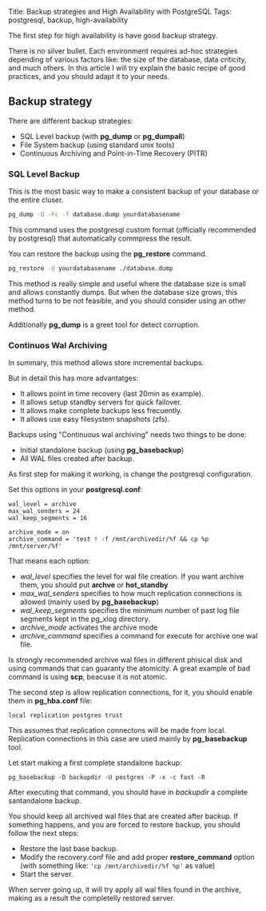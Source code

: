 Title: Backup strategies and High Availability with PostgreSQL
Tags: postgresql, backup, high-availability

The first step for high availability is have good backup strategy.

There is no silver bullet. Each environment requires ad-hoc strategies depending of various factors
like: the size of the database, data criticity, and much others. In this article I will try explain
the basic recipe of good practices, and you should adapt it to your needs.

## Backup strategy ##

There are different backup strategies:

- SQL Level backup (with **pg_dump** or **pg_dumpall**)
- File System backup (using standard unix tools)
- Continuous Archiving and Point-in-Time Recovery (PITR)

### SQL Level Backup ###

This is the most basic way to make a consistent backup of your database or the entire cluser.

```bash
pg_dump -O -Fc -f database.dump yourdatabasename
```

This command uses the postgresql custom format (officially recommended by postgresql) that
automatically commpress the result.

You can restore the backup using the **pg_restore** command.

```bash
pg_restore -d yourdatabasename ./database.dump
```

This method is really simple and useful where the database size is small and allows constantly
dumps. But when the database size grows, this method turns to be not feasible, and you should consider
using an other method.

Additionally **pg_dump** is a greet tool for detect corruption.

### Continuos Wal Archiving ###

In summary, this method allows store incremental backups.

But in detail this has more advantatges:

- It allows point in time recovery (last 20min as example).
- It allows setup standby servers for quick failover.
- It allows make complete backups less frecuently.
- It allows use easy filesystem snapshots (zfs).

Backups using "Continuous wal archiving" needs two things to be done:

- Initial standalone backup (using **pg_basebackup**)
- All WAL files created after backup.

As first step for making it working, is change the postgresql configuration.

Set this options in your **postgresql.conf**:

```text
wal_level = archive
max_wal_senders = 24
wal_keep_segments = 16

archive_mode = on
archive_command = 'test ! -f /mnt/archivedir/%f && cp %p /mnt/server/%f'
```

That means each option:

- *wal_level* specifies the level for wal file creation. If you want archive them, you should put **archve** or **hot_standby**
- *max_wal_senders* specifies to how much replication connections is allowed (mainly used by **pg_basebackup**)
- *wal_keep_segments* specifies the minimum number of past log file segments kept in the pg_xlog directory.
- *archive_mode* activates the archive mode
- *archive_command* specifies a command for execute for archive one wal file.

Is strongly recommended archive wal files in different phisical disk and using commands that can guaranty the atomicity. A great example of bad command is using **scp**, beacuse it is not atomic.

The second step is allow replication connections, for it, you should enable them in **pg_hba.conf** file:

```text
local replication postgres trust
```

This assumes that replication connectons will be made from local. Replication connections in this case are used mainly by **pg_basebackup** tool.

Let start making a first complete standalone backup:

```text
pg_basebackup -D backupdir -U postgres -P -x -c fast -R
```

After executing that command, you should have in *backupdir* a complete santandalone backup.

You should keep all archived wal files that are created after backup. If something happens, and
you are forced to restore backup, you should follow the next steps:

- Restore the last base backup.
- Modify the recovery.conf file and add proper **restore_command** option (with something like: `'cp /mnt/archivedir/%f %p'` as value)
- Start the server.

When server going up, it will try apply all wal files found in the archive, making as a result the
completelly restored server.



